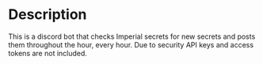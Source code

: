 # Description

This is a discord bot that checks Imperial secrets for new secrets and posts them throughout the hour, every hour. Due to security API keys and access tokens are not included.
